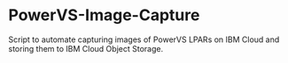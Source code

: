 # PowerVS-Image-Capture
Script to automate capturing images of PowerVS LPARs on IBM Cloud and storing them to IBM Cloud Object Storage.
